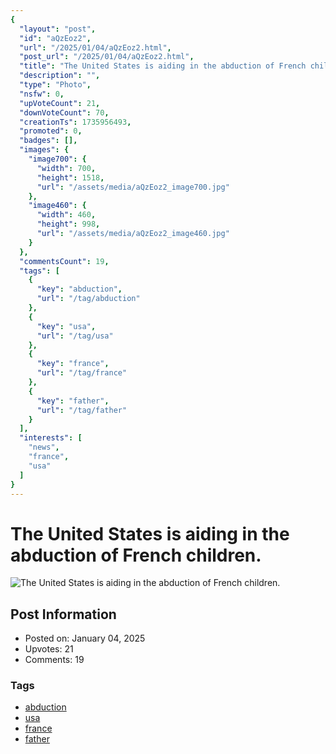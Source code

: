 ```yaml
---
{
  "layout": "post",
  "id": "aQzEoz2",
  "url": "/2025/01/04/aQzEoz2.html",
  "post_url": "/2025/01/04/aQzEoz2.html",
  "title": "The United States is aiding in the abduction of French children.",
  "description": "",
  "type": "Photo",
  "nsfw": 0,
  "upVoteCount": 21,
  "downVoteCount": 70,
  "creationTs": 1735956493,
  "promoted": 0,
  "badges": [],
  "images": {
    "image700": {
      "width": 700,
      "height": 1518,
      "url": "/assets/media/aQzEoz2_image700.jpg"
    },
    "image460": {
      "width": 460,
      "height": 998,
      "url": "/assets/media/aQzEoz2_image460.jpg"
    }
  },
  "commentsCount": 19,
  "tags": [
    {
      "key": "abduction",
      "url": "/tag/abduction"
    },
    {
      "key": "usa",
      "url": "/tag/usa"
    },
    {
      "key": "france",
      "url": "/tag/france"
    },
    {
      "key": "father",
      "url": "/tag/father"
    }
  ],
  "interests": [
    "news",
    "france",
    "usa"
  ]
}
---
```


# The United States is aiding in the abduction of French children.

![The United States is aiding in the abduction of French children.](/assets/media/aQzEoz2_image700.jpg)

## Post Information

- Posted on: January 04, 2025
- Upvotes: 21
- Comments: 19

### Tags

- [abduction](/tag/abduction)
- [usa](/tag/usa)
- [france](/tag/france)
- [father](/tag/father)
